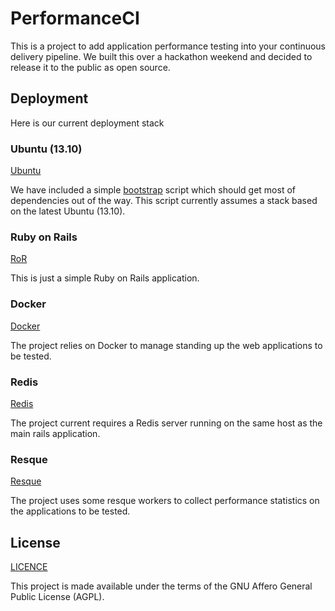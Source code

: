 # PerformanceCI

This is a project to add application performance testing into your continuous
delivery pipeline. We built this over a hackathon weekend and decided to release
it to the public as open source.

## Deployment

Here is our current deployment stack


### Ubuntu (13.10)

[Ubuntu](http://www.ubuntu.com/)

We have included a simple [bootstrap](scripts/bootstrap.sh) script
which should get most of dependencies out of the way. This script currently
assumes a stack based on the latest Ubuntu (13.10).

### Ruby on Rails

[RoR](http://rubyonrails.org/)

This is just a simple Ruby on Rails application.

### Docker

[Docker](https://www.docker.io/)

The project relies on Docker to manage standing up the web applications to be
tested.

### Redis

[Redis](http://redis.io/)

The project current requires a Redis server running on the same host as the
main rails application.

### Resque

[Resque](https://github.com/resque/resque)

The project uses some resque workers to collect performance statistics on the
applications to be tested.

## License

[LICENCE](LICENSE)

This project is made available under the terms of the GNU Affero General Public
License (AGPL).

